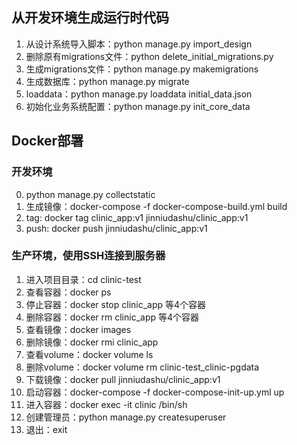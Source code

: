 ## 从开发环境生成运行时代码
1. 从设计系统导入脚本：python manage.py import_design
2. 删除原有migrations文件：python delete_initial_migrations.py
3. 生成migrations文件：python manage.py makemigrations
4. 生成数据库：python manage.py migrate
5. loaddata：python manage.py loaddata initial_data.json
6. 初始化业务系统配置：python manage.py init_core_data

## Docker部署
### 开发环境
0. python manage.py collectstatic
1. 生成镜像：docker-compose -f docker-compose-build.yml build
2. tag: docker tag clinic_app:v1 jinniudashu/clinic_app:v1
3. push: docker push jinniudashu/clinic_app:v1
### 生产环境，使用SSH连接到服务器
1. 进入项目目录：cd clinic-test
2. 查看容器：docker ps
3. 停止容器：docker stop clinic_app 等4个容器
4. 删除容器：docker rm clinic_app 等4个容器
5. 查看镜像：docker images
6. 删除镜像：docker rmi clinic_app
7. 查看volume：docker volume ls
8. 删除volume：docker volume rm clinic-test_clinic-pgdata
9. 下载镜像：docker pull jinniudashu/clinic_app:v1
10. 启动容器：docker-compose -f docker-compose-init-up.yml up
11. 进入容器：docker exec -it clinic /bin/sh
12. 创建管理员：python manage.py createsuperuser
13. 退出：exit